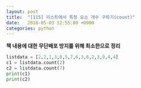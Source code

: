 ```yaml
---
layout: post
title:  "[115] 리스트에서 특정 요소 개수 구하기(count)"
date:   2018-05-03 12:55:00 +0900
categories: python
---
```


**책 내용에 대한 무단배포 방지를 위해 최소한으로 정리**

```python
listdata = [2,2,1,3,8,5,7,6,3,6,2,3,9,4,4]
c1 = listdata.count(2)
c2 = listdata.count(7)
print(c1)
print(c2)
```
